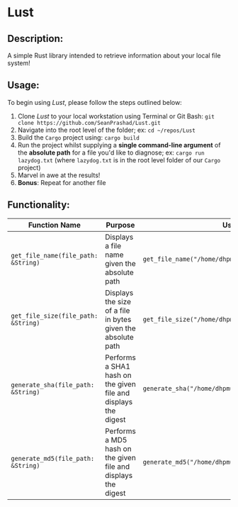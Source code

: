 # Lust

## Description:

A simple Rust library intended to retrieve information about your local file system!

## Usage:

To begin using _Lust_, please follow the steps outlined below:

1. Clone _Lust_ to your local workstation using Terminal or Git Bash: `git clone https://github.com/SeanPrashad/Lust.git`
2. Navigate into the root level of the folder; ex: `cd ~/repos/Lust`
3. Build the `Cargo` project using: `cargo build`
4. Run the project whilst supplying a **single command-line argument** of the **absolute path** for a file you'd like to diagnose; ex: `cargo run lazydog.txt` (where `lazydog.txt` is in the root level folder of our `Cargo` project)
5. Marvel in awe at the results!
6. **Bonus**: Repeat for another file

## Functionality:

Function Name | Purpose | Usage | Output
-- | - | - | - 
`get_file_name(file_path: &String)`  | Displays a file name given the absolute path | `get_file_name("/home/dhpmuh/909SPD/FinalExam.exe")` | `"FinalExam.exe"`
`get_file_size(file_path: &String)`  | Displays the size of a file in bytes given the absolute path | `get_file_size("/home/dhpmuh/909SPD/FinalExam.exe")` | `1337 bytes`
`generate_sha(file_path: &String)` | Performs a SHA1 hash on the given file and displays the digest | `generate_sha("/home/dhpmuh/909SPD/FinalExam.exe")` |  `"2fd4e1c..."`
`generate_md5(file_path: &String)` | Performs a MD5 hash on the given file and displays the digest | `generate_md5("/home/dhpmuh/909SPD/FinalExam.exe")` | `"9e107d9..."`